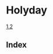 <!-- TITLE: Holyday -->
<!-- SUBTITLE: A quick summary of Holyday -->

# Holyday 
<a href="http://172.30.1.119/holyday/version-1-2">1.2</a>


## Index




